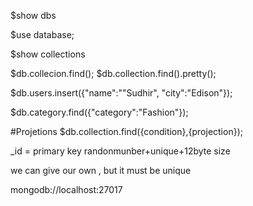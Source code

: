 $show dbs

$use database;

$show collections

$db.collecion.find();
$db.collection.find().pretty();


$db.users.insert({"name":""Sudhir", "city":"Edison"});

$db.category.find({"category":"Fashion"});

#Projetions
$db.collection.find({condition},{projection});

_id = primary key
        randonmunber+unique+12byte size

we can give our own , but it must be unique

mongodb://localhost:27017
